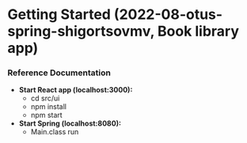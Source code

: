# Getting Started (2022-08-otus-spring-shigortsovmv, Book library app)

### Reference Documentation

 - **Start React app (localhost:3000):**
   - cd src/ui
   - npm install
   - npm start
 - **Start Spring (localhost:8080):**
   - Main.class run